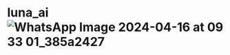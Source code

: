 # luna_ai![WhatsApp Image 2024-04-16 at 09 33 01_385a2427](https://github.com/elsoncruz/luna_ai/assets/128441481/d9de0f66-7aeb-458a-9e79-4c17bdea7d9c)
